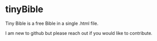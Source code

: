 # tinyBible

Tiny Bible is a free Bible in a single .html file.



I am new to github but please reach out if you would like to contribute.
